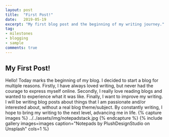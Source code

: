 ```yaml
---
layout: post
title:  "First Post!"
date:   2019-05-19
excerpt: "My first blog post and the beginning of my writing journey."
tag:
- milestones
- blogging
- sample
comments: true
---
```


## My First Post!

Hello! Today marks the beginning of my blog. I decided to start a blog for multiple reasons. Firstly, I have always loved writing, but never had the courage to express myself online. Secondly, I really love reading blogs and wanted to experience what it was like. Finally, I want to improve my writing. I will be writing blog posts about things that I am passionate and/or interested about, without a real blog theme/subject. By constantly writing, I hope to bring my writing to the next level, advancing me in life.
{% capture images %}
    ../../assets/img/notepadstack.jpg
{% endcapture %}
{% include gallery images=images caption="Notepads by PlushDesignStudio on Unsplash" cols=1 %}




